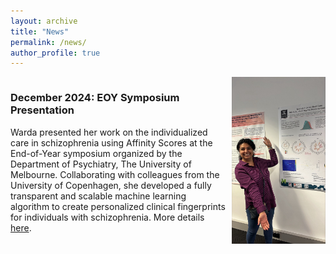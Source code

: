 ```yaml
---
layout: archive
title: "News"
permalink: /news/
author_profile: true
---
```


<div style="display: flex; align-items: flex-start;">
  <div style="flex: 1; padding-right: 10px;">
    <h3>December 2024: EOY Symposium Presentation</h3>
    <p>
      Warda presented her work on the individualized care in schizophrenia using Affinity Scores at the End-of-Year symposium organized by the Department of Psychiatry, The University of Melbourne. Collaborating with colleagues from the University of Copenhagen, she developed a fully transparent and scalable machine learning algorithm to create personalized clinical fingerprints for individuals with schizophrenia. More details 
      <a href="https://www.nature.com/articles/s41398-022-02084-9" target="_blank">here</a>.
    </p>
  </div>
  <div>
    <img src="/images/warda_DoP_2024.jpeg" alt="Warda presenting her work" style="height: auto; max-width: 150px; vertical-align: top;">
  </div>
</div>
